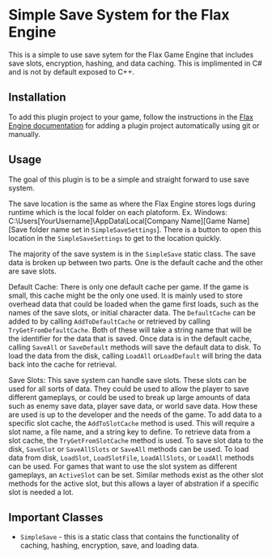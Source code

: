 # Simple Save System for the Flax Engine
This is a simple to use save sytem for the Flax Game Engine that includes save slots, encryption, hashing, and data caching. This is implimented in C# and is not by default exposed to C++.

## Installation
To add this plugin project to your game, follow the instructions in the [Flax Engine documentation](https://docs.flaxengine.com/manual/scripting/plugins/plugin-project.html) for adding a plugin project automatically using git or manually.

## Usage
The goal of this plugin is to be a simple and straight forward to use save system.

The save location is the same as where the Flax Engine stores logs during runtime which is the local folder on each platoform. Ex. Windows: C:\Users\[YourUsername]\AppData\Local\[Company Name]\[Game Name]\[Save folder name set in `SimpleSaveSettings`]. There is a button to open this location in the `SimpleSaveSettings` to get to the location quickly.

The majority of the save system is in the `SimpleSave` static class. The save data is broken up between two parts. One is the default cache and the other are save slots.

Default Cache:
There is only one default cache per game. If the game is small, this cache might be the only one used. It is mainly used to store overhead data that could be loaded when the game first loads, such as the names of the save slots, or initial character data. The `DefaultCache` can be added to by calling `AddToDefaultCache` or retrieved by calling `TryGetFromDefaultCache`. Both of these will take a string name that will be the identifier for the data that is saved. Once data is in the default cache, calling `SaveAll` or `SaveDefault` methods will save the default data to disk. To load the data from the disk, calling `LoadAll` or`LoadDefault` will bring the data back into the cache for retrieval.

Save Slots:
This save system can handle save slots. These slots can be used for all sorts of data. They could be used to allow the player to save different gameplays, or could be used to break up large amounts of data such as enemy save data, player save data, or world save data. How these are used is up to the developer and the needs of the game. To add data to a specific slot cache, the `AddToSlotCache` method is used. This will require a slot name, a file name, and a string key to define. To retrieve data from a slot cache, the `TryGetFromSlotCache` method is used. To save slot data to the disk, `SaveSlot` or `SaveAllSlots` or `SaveAll` methods can be used. To load data from disk, `LoadSlot`, `LoadSlotFile`, `LoadAllSlots`, or `LoadAll` methods can be used. For games that want to use the slot system as different gameplays, an `ActiveSlot` can be set. Similar methods exist as the other slot methods for the active slot, but this allows a layer of abstration if a specific slot is needed a lot.

## Important Classes
- `SimpleSave` - this is a static class that contains the functionality of caching, hashing, encryption, save, and loading data.

